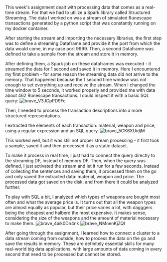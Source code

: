 This week's assignment dealt with processing data that comes as a real-time stream. For that we had to utilize a Spark library called Structured Streaming. 
The data I worked on was a stream of simulated Runescape transactions generated by a python script that was constantly running on my docker container.

After starting the stream and importing the necessary libraries, the first step was to define a streaming Dataframe and provide it the port from which the data would come, in my case port 9999.
Then, a second Dataframe was defined to take a sample from the stream and store it in memory. 

After defining them, a Spark job on these dataframes was executed - it streamed the data for 1 second and saved it in memory. 
Here I encountered my first problem -  for some reason the streaming data did not arrive to the memory. 
That happened because the 1 second time window was not enough to set everything up and receive the stream.
When I changed the time window to 5 seconds, it worked properly and provided me with data about 462 Runescape transactions. I could inspect it with a basic SQL query: ![brave_V3JCpPD9Fc](https://user-images.githubusercontent.com/49609518/117133243-4d6a8380-ada4-11eb-83ad-50bb3e01d828.png)

Then, I needed to process the transaction descriptions into a more structured representations. 

I extracted the elements of each transaction: material, weapon and price, using a regular expression and an SQL query.
![brave_5CK6XUidjM](https://user-images.githubusercontent.com/49609518/117134434-df26c080-ada5-11eb-801e-8b64f4c3650b.png)

This worked well, but it was still not proper stream processing - it first took a sample, saved it and then processed it as a static dataset.

To make it process in real time, I just had to connect the query directly to the streaming DF, instead of memory DF. Then, when the query was defined, I just activated the stream
and let it run for a few seconds. Instead of collecting the sentences and saving them, it processed them on the go and only saved the extracted data: material, weapon and price.
The processed data got saved on the disk, and from there it could be analyzed further.

To play with SQL a bit, I analyzed which types of weapons are bought most often and what the average price is. It turns out that all the weapon types are almost equally as popular,
but their price varies a lot, with dagggers being the cheapest and halberd the most expensive. It makes sense, considering the size of the weapons and the amount of material necessary to make them.
![brave_4aik0Dn4nk](https://user-images.githubusercontent.com/49609518/117139541-a5a58380-adac-11eb-82bd-cbf1a3a1a12b.png)
![brave_NMnenKjZQI](https://user-images.githubusercontent.com/49609518/117139548-a807dd80-adac-11eb-94b2-4a5e187a46bb.png)

After going through the assignment, I learned how to connect a cluster to a data stream coming from outside, how to process the data on the go and save the results in memory.
These are definitely essential skills for many real-world big data applications, with large amounts of data coming in every second that need to be processed but cannot be stored.
